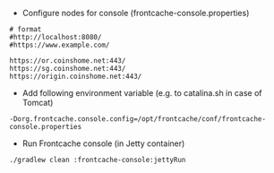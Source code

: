 
* Configure nodes for console (frontcache-console.properties)

```
# format
#http://localhost:8080/
#https://www.example.com/

https://or.coinshome.net:443/
https://sg.coinshome.net:443/
https://origin.coinshome.net:443/
```


* Add following environment variable (e.g. to catalina.sh in case of Tomcat)
```
-Dorg.frontcache.console.config=/opt/frontcache/conf/frontcache-console.properties
```


* Run Frontcache console (in Jetty container)
```
./gradlew clean :frontcache-console:jettyRun
```
